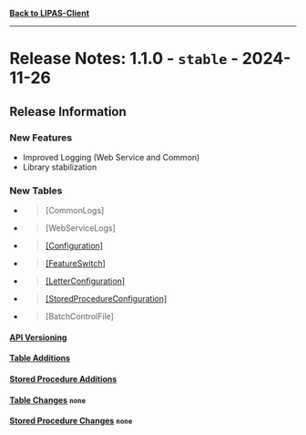 
**[Back to LIPAS-Client](../../LIPAS-Client.Releases.md)**

________________________________________________________________________________________________________________________

# Release Notes: 1.1.0 - `stable` - 2024-11-26

## Release Information

### New Features
+ Improved Logging (Web Service and Common)
+ Library stabilization



### New Tables
+ > [CommonLogs]
+ > [WebServiceLogs]
+ > [[Configuration]](./../../../Configuration/Configuration.md)
+ > [[FeatureSwitch]](./../../../Configuration/FeatureSwitch.md)
+ > [[LetterConfiguration]](./../../../Configuration/LetterConfiguration.md)
+ > [[StoredProcedureConfiguration]](./../../../Configuration/StoredProcedureConfiguration.md)
+ > [BatchControlFile]



#### [API Versioning](./API.Versions.md)

#### [Table Additions](./TableAdditions.md)

#### [Stored Procedure Additions](./StoredProcedureAdditions.md)

#### [Table Changes](./TableChanges.md) `none`

#### [Stored Procedure Changes](./StoredProcedureChanges.md) `none`